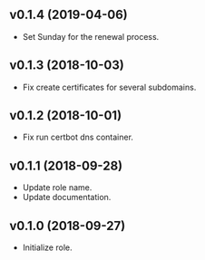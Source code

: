 ## v0.1.4 (2019-04-06)

* Set Sunday for the renewal process.

## v0.1.3 (2018-10-03)

* Fix create certificates for several subdomains.

## v0.1.2 (2018-10-01)

* Fix run certbot dns container.

## v0.1.1 (2018-09-28)

* Update role name.
* Update documentation.

## v0.1.0 (2018-09-27)

* Initialize role.
